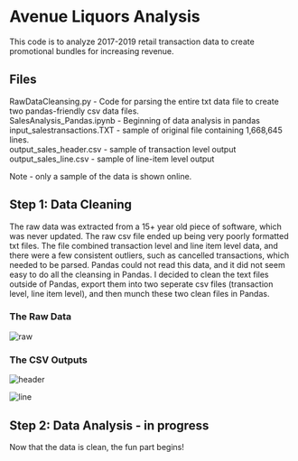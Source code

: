 # Avenue Liquors Analysis

This code is to analyze 2017-2019 retail transaction data to create promotional bundles for increasing revenue. 


## Files
RawDataCleansing.py - Code for parsing the entire txt data file to create two pandas-friendly csv data files. <br />
SalesAnalysis_Pandas.ipynb - Beginning of data analysis in pandas <br />
input_salestransactions.TXT	- sample of original file containing 1,668,645 lines. <br />
output_sales_header.csv - sample of transaction level output	<br />
output_sales_line.csv - sample of line-item level output<br />

Note - only a sample of the data is shown online.

## Step 1: Data Cleaning
The raw data was extracted from a 15+ year old piece of software, which was never updated. The raw csv file ended up being very poorly formatted txt files. The file combined transaction level and line item level data, and there were a few consistent outliers, such as cancelled transactions, which needed to be parsed. Pandas could not read this data, and it did not seem easy to do all the cleansing in Pandas. I decided to clean the text files outside of Pandas, export them into two seperate csv files (transaction level, line item level), and then munch these two clean files in Pandas. 

### The Raw Data
![raw](../master/Screenshots/input_rawdata.png)

### The CSV Outputs
![header](../master/Screenshots/output_header.png)

![line](../master/Screenshots/output_lineitem.png)

## Step 2: Data Analysis - in progress
Now that the data is clean, the fun part begins!
